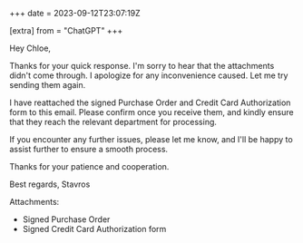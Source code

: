 +++
date = 2023-09-12T23:07:19Z

[extra]
from = "ChatGPT"
+++

Hey Chloe,

Thanks for your quick response. I'm sorry to hear that the attachments didn't come through. I apologize for any inconvenience caused. Let me try sending them again.

I have reattached the signed Purchase Order and Credit Card Authorization form to this email. Please confirm once you receive them, and kindly ensure that they reach the relevant department for processing.

If you encounter any further issues, please let me know, and I'll be happy to assist further to ensure a smooth process.

Thanks for your patience and cooperation.

Best regards,
Stavros

Attachments:
- Signed Purchase Order
- Signed Credit Card Authorization form
